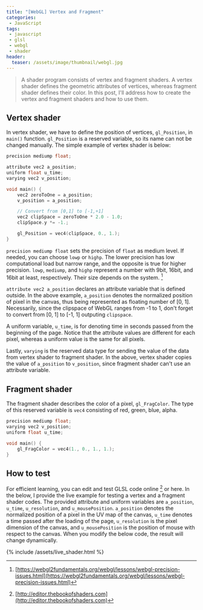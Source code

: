 ```yaml
---
title: "[WebGL] Vertex and Fragment"
categories:
 - JavaScript
tags:
 - javascript
 - glsl
 - webgl
 - shader
header:
  teaser: /assets/image/thumbnail/webgl.jpg
---
```


> A shader program consists of vertex and fragment shaders. A vertex shader defines the geometric attributes of vertices, whereas fragment shader defines their color. In this post, I'll address how to create the vertex and fragment shaders and how to use them.

## Vertex shader
In vertex shader, we have to define the position of vertices, `gl_Position`, in `main()` function. `gl_Position` is a reserved variable, so its name can not be changed manually. The simple example of vertex shader is below:
```c
precision mediump float;

attribute vec2 a_position;
uniform float u_time;
varying vec2 v_position;

void main() {
    vec2 zeroToOne = a_position;
    v_position = a_position;

    // Convert from [0,1] to [-1,+1]
    vec2 clipSpace = zeroToOne * 2.0 - 1.0;
    clipSpace.y *= -1.;

    gl_Position = vec4(clipSpace, 0., 1.);
}
```
`precision mediump float` sets the precision of `float` as medium level. If needed, you can choose `lowp` or `highp`. The lower precision has low computational load but narrow range, and the opposite is true for higher precision. `lowp`, `mediump`, and `highp` represent a number with 9bit, 16bit, and 16bit at least, respectively. Their size depends on the system. [^precision]

`attribute vec2 a_position` declares an attribute variable that is defined outside. In the above example, `a_position` denotes the normalized position of pixel in the canvas, thus being represented as floating number of [0, 1]. Necessarily, since the clipspace of WebGL ranges from -1 to 1, don't forget to convert from [0, 1] to [-1, 1] outputing `clipspace`.

A uniform variable, `u_time`, is for denoting time in seconds passed from the beginning of the page. Notice that the attribute values are different for each pixel, whereas a uniform value is the same for all pixels. 

Lastly, `varying` is the reserved data type for sending the value of the data from vertex shader to fragment shader. In the above, vertex shader copies the value of `a_position` to `v_position`, since fragment shader can't use an attribute variable. 

## Fragment shader
The fragment shader describes the color of a pixel, `gl_FragColor`. The type of this reserved variable is `vec4` consisting of red, green, blue, alpha. 
```c
precision mediump float;
varying vec2 v_position;
uniform float u_time;

void main() {
    gl_FragColor = vec4(1., 0., 1., 1.);
}
```

## How to test
For efficient learning, you can edit and test GLSL code online [^editor] or here. In the below, I provide the live example for testing a vertex and a fragment shader codes. The provided attribute and uniform variables are `a_position`, `u_time`, `u_resolution`, and `u_mousePosition`. `a_position` denotes the normalized position of a pixel in the UV map of the canvas, `u_time` denotes a time passed after the loading of the page, `u_resolution` is the pixel dimension of the canvas, and `u_mousePosition` is the position of mouse with respect to the canvas. When you modify the below code, the result will change dynamically. 

{% include /assets/live_shader.html %}

[^editor]: [http://editor.thebookofshaders.com](http://editor.thebookofshaders.com)
[^precision]: [https://webgl2fundamentals.org/webgl/lessons/webgl-precision-issues.html](https://webgl2fundamentals.org/webgl/lessons/webgl-precision-issues.html)